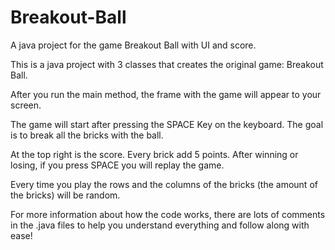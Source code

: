 # Breakout-Ball
A java project for the game Breakout Ball with UI and score.

This is a java project with 3 classes that creates the original game: Breakout Ball.

After you run the main method, the frame with the game will appear to your screen.

The game will start after pressing the SPACE Key on the keyboard. The goal is to break all the bricks with the ball.

At the top right is the score. Every brick add 5 points. After winning or losing, if you press SPACE you will replay the game.

Every time you play the rows and the columns of the bricks (the amount of the bricks) will be random.

For more information about how the code works, there are lots of comments in the .java files to help you understand everything and follow along with ease!
